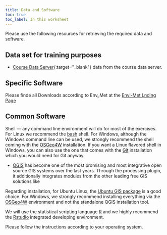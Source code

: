 ```yaml
---
title: Data and Software
toc: true
toc_label: In this worksheet
---
```

Please use the following resources for retrieving the required data and software.


<!--more-->


## Data set for training purposes

* [Course Data Server](){:target="_blank"} data from the course data server.

## Specific Software 

Please finde all Downloads according to Env_Met at the [Envi-Met Lnding Page](https://envi-met.info/doku.php?id=start)

## Common Software 

Shell — any command line environment will do for most of the exercises. For Linux we recommend the [bash](http://en.wikipedia.org/wiki/Bash_%28Unix_shell%29) shell. For Windows, although the Windows command line can be used, we strongly recommend the shell coming with the [OSGeo4W](http://trac.osgeo.org/osgeo4w) installation. If you want a Linux flavored shell in Windows, you can also use the one that comes with the [Git](http://git-scm.com/downloads) installation which you would need for Git anyway.

* [QGIS](HTTP://www.qgis.org/de/docs/user_manual/index.html#qgis-manual-index-reference) has become one of the most promising and most integrative open source GIS systems over the last years. Through the processing plugin, it additionally integrates modules from the other leading free GIS solutions like 

Regarding installation, for Ubuntu Linux, the [Ubuntu GIS package](https://wiki.ubuntu.com/UbuntuGIS) is a good choice. For Windows, we strongly recommend installing everything via the [OSGeo4W](http://trac.osgeo.org/osgeo4w/) environment and not the standalone QGIS installation tool. 

We will use the statistical scripting language [R](https://cran.r-project.org/) and we highly recommend the  [Rstudio](https://rstudio.com/) integrated developing environment. 

Please follow the instructions according to your operating system.





